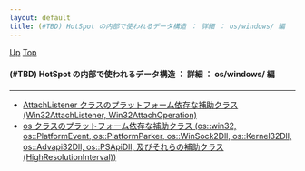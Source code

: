```yaml
---
layout: default
title: (#TBD) HotSpot の内部で使われるデータ構造 ： 詳細 ： os/windows/ 編
---
```

[Up](no-ZKgj8b7.html) [Top](../index.html)

#### (#TBD) HotSpot の内部で使われるデータ構造 ： 詳細 ： os/windows/ 編

--- 

* [AttachListener クラスのプラットフォーム依存な補助クラス (Win32AttachListener, Win32AttachOperation)](nofxCJUrS_.html)
* [os クラスのプラットフォーム依存な補助クラス (os::win32, os::PlatformEvent, os::PlatformParker, os::WinSock2Dll, os::Kernel32Dll, os::Advapi32Dll, os::PSApiDll, 及びそれらの補助クラス(HighResolutionInterval))](nohfFxl8dx.html)





